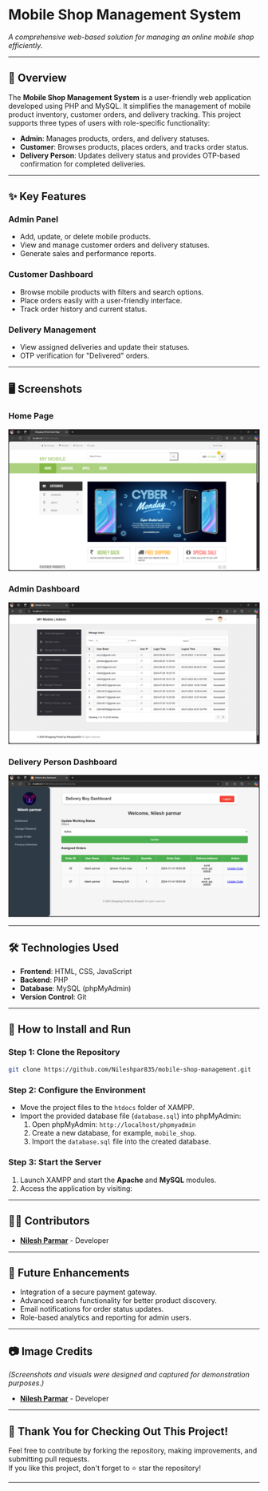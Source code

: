 # **Mobile Shop Management System**

_A comprehensive web-based solution for managing an online mobile shop efficiently._

---

## 📜 **Overview**  
The **Mobile Shop Management System** is a user-friendly web application developed using PHP and MySQL. It simplifies the management of mobile product inventory, customer orders, and delivery tracking. This project supports three types of users with role-specific functionality:  

- **Admin**: Manages products, orders, and delivery statuses.  
- **Customer**: Browses products, places orders, and tracks order status.  
- **Delivery Person**: Updates delivery status and provides OTP-based confirmation for completed deliveries.  

---

## ✨ **Key Features**  

### **Admin Panel**  
- Add, update, or delete mobile products.  
- View and manage customer orders and delivery statuses.  
- Generate sales and performance reports.  

### **Customer Dashboard**  
- Browse mobile products with filters and search options.  
- Place orders easily with a user-friendly interface.  
- Track order history and current status.  

### **Delivery Management**  
- View assigned deliveries and update their statuses.  
- OTP verification for "Delivered" orders.  

---

## 🖥️ **Screenshots**  

### **Home Page**  
![Home Page](https://github.com/Nileshpar835/Mobile-Shop-Management/blob/main/Project_screenshot/HomepageCustomer.png)  

### **Admin Dashboard**  
![Admin Dashboard](https://github.com/Nileshpar835/Mobile-Shop-Management/blob/main/Project_screenshot/Homepageadmin.png)  

### **Delivery Person Dashboard**  
![Delivery Person](https://github.com/Nileshpar835/Mobile-Shop-Management/blob/main/Project_screenshot/Homepagedeliveryps.png)

---

## 🛠️ **Technologies Used**  
- **Frontend**: HTML, CSS, JavaScript  
- **Backend**: PHP  
- **Database**: MySQL (phpMyAdmin)  
- **Version Control**: Git  

---

## 🚀 **How to Install and Run**  

### **Step 1: Clone the Repository**  
```bash
git clone https://github.com/Nileshpar835/mobile-shop-management.git
```

### **Step 2: Configure the Environment** 

- Move the project files to the `htdocs` folder of XAMPP.
- Import the provided database file (`database.sql`) into phpMyAdmin:
  1. Open phpMyAdmin: `http://localhost/phpmyadmin`
  2. Create a new database, for example, `mobile_shop`.
  3. Import the `database.sql` file into the created database.

### **Step 3: Start the Server**  
1. Launch XAMPP and start the **Apache** and **MySQL** modules.
2. Access the application by visiting:  


---

## 🧑‍💻 **Contributors**  
- **[Nilesh Parmar](https://github.com/Nileshpar835)** - Developer  

---

## 🌟 **Future Enhancements**  
- Integration of a secure payment gateway.  
- Advanced search functionality for better product discovery.  
- Email notifications for order status updates.  
- Role-based analytics and reporting for admin users.  

---

## 📷 **Image Credits**  
_(Screenshots and visuals were designed and captured for demonstration purposes.)_
- **[Nilesh Parmar](https://github.com/Nileshpar835)** - Developer  

---

## 🙌 **Thank You for Checking Out This Project!**  
Feel free to contribute by forking the repository, making improvements, and submitting pull requests.  
If you like this project, don't forget to ⭐ star the repository!

---


